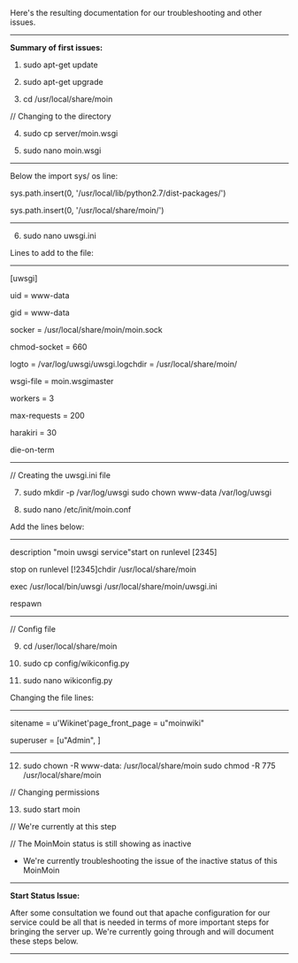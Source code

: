
Here's the resulting documentation for our troubleshooting and other issues.


--------------------------------------------


**Summary of first issues:**

1. sudo apt-get update

2. sudo apt-get upgrade

3. cd /usr/local/share/moin

// Changing to the directory

4. sudo cp server/moin.wsgi

5. sudo nano moin.wsgi

-----

Below the import sys/ os line:

sys.path.insert(0, '/usr/local/lib/python2.7/dist-packages/')

sys.path.insert(0, '/usr/local/share/moin/')

-----

6. sudo nano uwsgi.ini

Lines to add to the file:

-----

[uwsgi]

uid = www-data

gid = www-data

socker = /usr/local/share/moin/moin.sock

chmod-socket = 660

logto = /var/log/uwsgi/uwsgi.logchdir = /usr/local/share/moin/

wsgi-file = moin.wsgimaster

workers = 3

max-requests = 200

harakiri = 30

die-on-term

-----

// Creating the uwsgi.ini file

7. sudo mkdir -p /var/log/uwsgi sudo chown www-data /var/log/uwsgi

8. sudo nano /etc/init/moin.conf

Add the lines below:

-----

description "moin uwsgi service"start on runlevel [2345]

stop on runlevel [!2345]chdir /usr/local/share/moin

exec /usr/local/bin/uwsgi /usr/local/share/moin/uwsgi.ini

respawn

-----

// Config file

9. cd /user/local/share/moin

10. sudo cp config/wikiconfig.py

11. sudo nano wikiconfig.py

Changing the file lines:

-----

sitename = u'Wikinet'page_front_page = u"moinwiki"

superuser = [u"Admin", ]

-----

12. sudo chown -R www-data: /usr/local/share/moin sudo chmod -R 775 /usr/local/share/moin

// Changing permissions

13. sudo start moin

// We're currently at this step

// The MoinMoin status is still showing as inactive

* We're currently troubleshooting the issue of the inactive status of this MoinMoin

--------------------------------------------


**Start Status Issue:**

After some consultation we found out that apache configuration for our service could be all that is needed in terms of more important steps for bringing the server up. We're currently going through and will document these steps below.


-----
